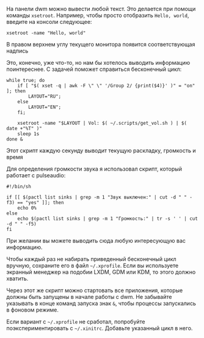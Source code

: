 На панели dwm можно вывести любой текст. Это делается при помощи команды `xsetroot`. Например, чтобы просто отобразить `Hello, world`, введите на консоли следующее:
```
xsetroot -name "Hello, world"
```
В правом верхнем углу текущего монитора появится соответствующая надпись

Это, конечно, уже что-то, но нам бы хотелось выводить информацию поинтереснее. С задачей поможет справиться бесконечный цикл:
```
while true; do
    if [ "$( xset -q | awk -F \" \" '/Group 2/ {print($4)}' )" = "on" ]; then
        LAYOUT="RU";
    else
        LAYOUT="EN";
    fi;

    xsetroot -name "$LAYOUT | Vol: $( ~/.scripts/get_vol.sh ) | $( date +"%T" )"
    sleep 1s
done &
```
Этот скрипт каждую секунду выводит текущую раскладку, громкость и время

Для определения громкости звука я использовал скрипт, который работает с pulseaudio:
```
#!/bin/sh

if [[ $(pactl list sinks | grep -m 1 "Звук выключен:" | cut -d " " -f3) == "yes" ]]; then
    echo 0%
else
    echo $(pactl list sinks | grep -m 1 "Громкость:" | tr -s ' ' | cut -d " " -f5)
fi
```
При желании вы можете выводить сюда любую интересующую вас информацию.

Чтобы каждый раз не набирать приведенный бесконечный цикл вручную, сохраните его в файл `~/.xprofile`. Если вы используете экранный менеджер на подобии LXDM, GDM или KDM, то этого должно хватить.

Через этот же скрипт можно стартовать все приложения, которые должны быть запущены в начале работы с dwm. Не забывайте указывать в конце команд запуска знак `&`, чтобы процессы запускались в фоновом режиме.

Если вариант с `~/.xprofile` не сработал, попробуйте поэкспериментировать с `~/.xinitrc`. Добавьте указанный цикл в него.